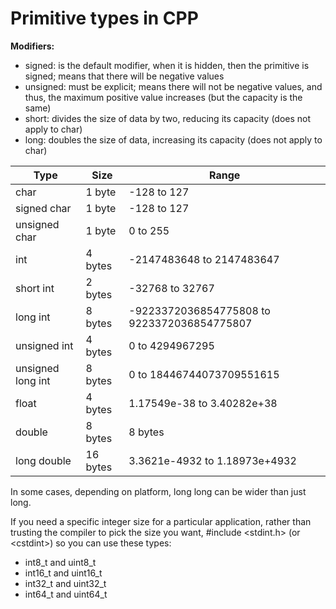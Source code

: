 # Primitive types in CPP

**Modifiers:**
 - signed: is the default modifier, when it is hidden, then the primitive is signed; means that there will be negative values
 - unsigned: must be explicit; means there will not be negative values, and thus, the maximum positive value increases (but the capacity is the same)
 - short: divides the size of data by two, reducing its capacity (does not apply to char)
 - long: doubles the size of data, increasing its capacity (does not apply to char)

| Type  | Size | Range |
| ---- | ---- | ---- |
| char | 1 byte | -128 to 127 |
| signed char | 1 byte | -128 to 127 |
| unsigned char | 1 byte | 0 to 255 |
| int | 4 bytes | -2147483648 to 2147483647 |
| short int | 2 bytes | -32768 to 32767 |
| long int | 8 bytes | -9223372036854775808 to 9223372036854775807|
| unsigned int | 4 bytes | 0 to 4294967295 |
| unsigned long int | 8 bytes | 0 to 18446744073709551615|
| float | 4 bytes | 1.17549e-38 to 3.40282e+38 |
| double | 8 bytes | 8 bytes | 2.22507e-308 to 1.79769e+308 |
| long double | 16 bytes | 3.3621e-4932 to 1.18973e+4932 |

In some cases, depending on platform, long long can be wider than just long.

If you need a specific integer size for a particular application, rather than trusting the compiler to pick the size you want, #include <stdint.h> (or \<cstdint\>) so you can use these types:
 - int8_t and uint8_t
 - int16_t and uint16_t
 - int32_t and uint32_t
 - int64_t and uint64_t

